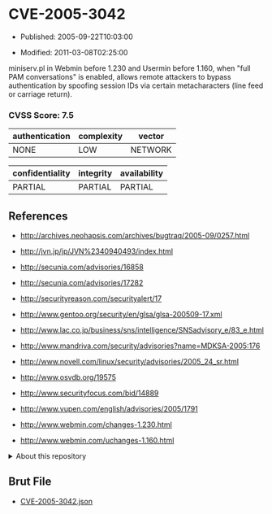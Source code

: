# CVE-2005-3042

- Published: 2005-09-22T10:03:00

- Modified: 2011-03-08T02:25:00

miniserv.pl in Webmin before 1.230 and Usermin before 1.160, when "full PAM conversations" is enabled, allows remote attackers to bypass authentication by spoofing session IDs via certain metacharacters (line feed or carriage return).

### CVSS Score: **7.5**

| authentication | complexity | vector |
| --- | --- | --- |
| NONE | LOW | NETWORK |

| confidentiality | integrity | availability |
| --- | --- | --- |
| PARTIAL | PARTIAL | PARTIAL |

## References

* http://archives.neohapsis.com/archives/bugtraq/2005-09/0257.html

* http://jvn.jp/jp/JVN%2340940493/index.html

* http://secunia.com/advisories/16858

* http://secunia.com/advisories/17282

* http://securityreason.com/securityalert/17

* http://www.gentoo.org/security/en/glsa/glsa-200509-17.xml

* http://www.lac.co.jp/business/sns/intelligence/SNSadvisory_e/83_e.html

* http://www.mandriva.com/security/advisories?name=MDKSA-2005:176

* http://www.novell.com/linux/security/advisories/2005_24_sr.html

* http://www.osvdb.org/19575

* http://www.securityfocus.com/bid/14889

* http://www.vupen.com/english/advisories/2005/1791

* http://www.webmin.com/changes-1.230.html

* http://www.webmin.com/uchanges-1.160.html

<details>
<summary>About this repository</summary> 

  This repository is part of the project [Live Hack CVE](https://github.com/Live-Hack-CVE). Main website can be found [www.live-hack.org](https://www.live-hack.org) 
  
  Made by [Sn0wAlice](https://github.com/Sn0wAlice) for the people that care about security and need to have a feed of the latest CVEs. Hope you enjoy it, don't forget to star the repo and follow me on [Twitter](https://twitter.com/Sn0wAlice) and [Github](https://github.com/Sn0wAlice). And that is my [personnal website](https://www.alice-snow.me/)

  - [Home Page](https://github.com/Live-Hack-CVE)
  - [Framework](https://github.com/Live-Hack-CVE/cve-framework)
  - [CVE database](https://github.com/Live-Hack-CVE/full_database)
  - [Changelog](https://github.com/Live-Hack-CVE/Changelog)
</details>

## Brut File

* [CVE-2005-3042.json](https://raw.githubusercontent.com/Live-Hack-CVE/full_database/main/cves/2005/CVE-2005-3042.json)

